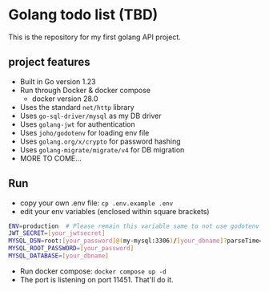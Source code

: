 # Golang todo list (TBD)

This is the repository for my first golang API project.

## project features
- Built in Go version 1.23
- Run through Docker & docker compose
  - docker version 28.0
- Uses the standard `net/http` library
- Uses `go-sql-driver/mysql` as my DB driver
- Uses `golang-jwt` for authentication
- Uses `joho/godotenv` for loading env file
- Uses `golang.org/x/crypto` for password hashing
- Uses `golang-migrate/migrate/v4` for DB migration
- MORE TO COME...

## Run
- copy your own .env file: `cp .env.example .env`
- edit your env variables (enclosed within square brackets)
```sh
ENV=production  # Please remain this variable same to not use godotenv in docker container 
JWT_SECRET=[your_jwtsecret]
MYSQL_DSN=root:[your_password]@(my-mysql:3306)/[your_dbname]?parseTime=true
MYSQL_ROOT_PASSWORD=[your_password]
MYSQL_DATABASE=[your_dbname]
```
- Run docker compose: `docker compose up -d`
- The port is listening on port 11451. That'll do it.